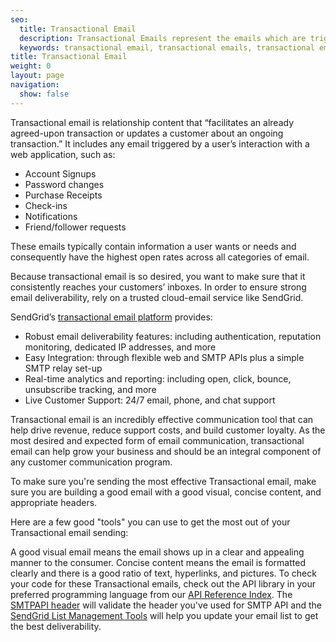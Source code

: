 ```yaml
---
seo:
  title: Transactional Email
  description: Transactional Emails represent the emails which are triggered by a user interacting with a web application.
  keywords: transactional email, transactional emails, transactional email service
title: Transactional Email
weight: 0
layout: page
navigation:
  show: false
---
```


Transactional email is relationship content that “facilitates an already agreed-upon transaction or updates a customer about an ongoing transaction.” It includes any email triggered by a user’s interaction with a web application, such as:

* Account Signups
* Password changes
* Purchase Receipts
* Check-ins
* Notifications
* Friend/follower requests

These emails typically contain information a user wants or needs and consequently have the highest open rates across all categories of email.

Because transactional email is so desired, you want to make sure that it consistently reaches your customers’ inboxes. In order to ensure strong email deliverability, rely on a trusted cloud-email service like SendGrid.

SendGrid’s [transactional email platform](https://sendgrid.com/transactional-email) provides:

* Robust email deliverability features: including authentication, reputation monitoring, dedicated IP addresses, and more
* Easy Integration: through flexible web and SMTP APIs plus a simple SMTP relay set-up
* Real-time analytics and reporting: including open, click, bounce, unsubscribe tracking, and more
* Live Customer Support: 24/7 email, phone, and chat support

Transactional email is an incredibly effective communication tool that can help drive revenue, reduce support costs, and build customer loyalty. As the most desired and expected form of email communication, transactional email can help grow your business and should be an integral component of any customer communication program.

To make sure you're sending the most effective Transactional email, make sure you are building a good email with a good visual, concise content, and appropriate headers.

Here are a few good "tools" you can use to get the most out of your Transactional email sending:

A good visual email means the email shows up in a clear and appealing manner to the consumer. Concise content means the email is formatted clearly and there is a good ratio of text, hyperlinks, and pictures. To check your code for these Transactional emails, check out the API library in your preferred programming language from our [API Reference Index]({{root_url}}/api-reference/). The [SMTPAPI header]({{root_url}}/Utilities/smtpapi_validator.html) will validate the header you've used for SMTP API and the [SendGrid List Management Tools]({{root_url}}/ui/managing-contacts/managing-contact-list/#managing-your-list) will help you update your email list to get the best deliverability.

